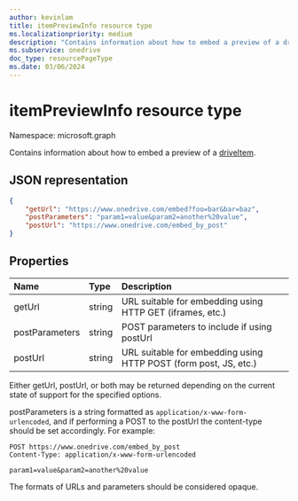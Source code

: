 ```yaml
---
author: kevinlam
title: itemPreviewInfo resource type
ms.localizationpriority: medium
description: "Contains information about how to embed a preview of a driveItem."
ms.subservice: onedrive
doc_type: resourcePageType
ms.date: 03/06/2024
---
```

# itemPreviewInfo resource type

Namespace: microsoft.graph

Contains information about how to embed a preview of a [driveItem](driveitem.md).

## JSON representation

```json
{
    "getUrl": "https://www.onedrive.com/embed?foo=bar&bar=baz",
    "postParameters": "param1=value&param2=another%20value",
    "postUrl": "https://www.onedrive.com/embed_by_post"
}
```

## Properties

| Name           | Type   | Description
|:---------------|:-------|:---------------------------------------------------
| getUrl         | string | URL suitable for embedding using HTTP GET (iframes, etc.)
| postParameters | string | POST parameters to include if using postUrl
| postUrl        | string | URL suitable for embedding using HTTP POST (form post, JS, etc.)

Either getUrl, postUrl, or both may be returned depending on the current state of support for the specified options.

postParameters is a string formatted as `application/x-www-form-urlencoded`, and if performing a POST to the postUrl the content-type should be set accordingly. For example:
```
POST https://www.onedrive.com/embed_by_post
Content-Type: application/x-www-form-urlencoded

param1=value&param2=another%20value
```

The formats of URLs and parameters should be considered opaque.

